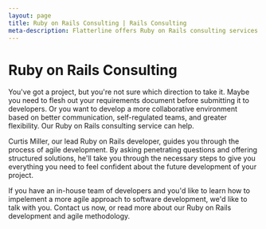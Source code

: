 ```yaml
---
layout: page
title: Ruby on Rails Consulting | Rails Consulting
meta-description: Flatterline offers Ruby on Rails consulting services to help your business establish an agile approach to business and software development.
---
```


# Ruby on Rails Consulting

You've got a project, but you're not sure which direction to take it. Maybe you need to flesh out your requirements document before submitting it to developers. Or you want to develop a more collaborative environment based on better communication, self-regulated teams, and greater flexibility. Our Ruby on Rails consulting service can help.

Curtis Miller, our lead Ruby on Rails developer, guides you through the process of agile development. By asking penetrating questions and offering structured solutions, he'll take you through the necessary steps to give you everything you need to feel confident about the future development of your project.

If you have an in-house team of developers and you'd like to learn how to impelement a more agile approach to software development, we'd like to talk with you. Contact us now, or read more about our Ruby on Rails development and agile methodology.
